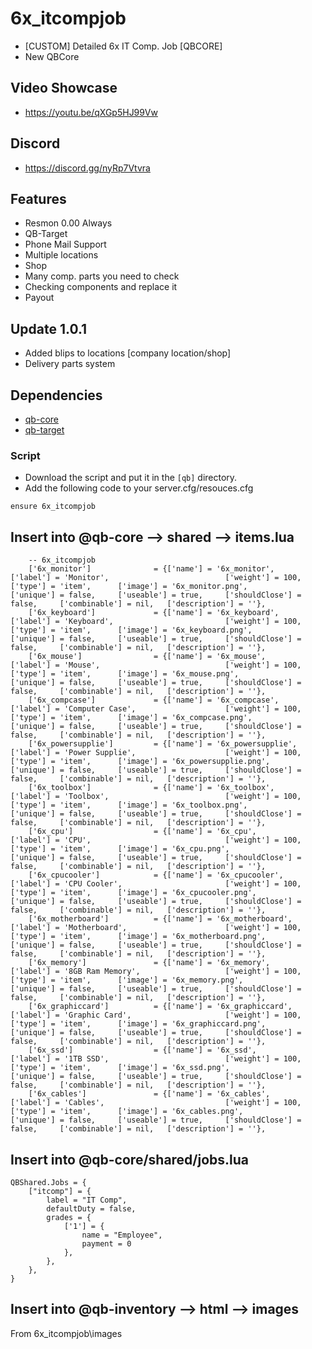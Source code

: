 # 6x_itcompjob
- [CUSTOM] Detailed 6x IT Comp. Job [QBCORE]
- New QBCore

## Video Showcase
- https://youtu.be/qXGp5HJ99Vw
## Discord
- https://discord.gg/nyRp7Vtvra

## Features
* Resmon 0.00 Always
* QB-Target
* Phone Mail Support
* Multiple locations
* Shop
* Many comp. parts you need to check
* Checking components and replace it
* Payout

## Update 1.0.1
* Added blips to locations [company location/shop]
* Delivery parts system

## Dependencies
- [qb-core](https://github.com/qbcore-framework/qb-core)
- [qb-target](https://github.com/qbcore-framework/qb-target)

### Script
- Download the script and put it in the `[qb]` directory.
- Add the following code to your server.cfg/resouces.cfg
```
ensure 6x_itcompjob
```

## Insert into @qb-core --> shared --> items.lua
```
	-- 6x_itcompjob
	['6x_monitor'] 				= {['name'] = '6x_monitor', 			['label'] = 'Monitor',	            			['weight'] = 100,     ['type'] = 'item',      ['image'] = '6x_monitor.png',         	['unique'] = false,     ['useable'] = true,     ['shouldClose'] = false,     ['combinable'] = nil,   ['description'] = ''},
	['6x_keyboard'] 			= {['name'] = '6x_keyboard', 			['label'] = 'Keyboard',	            			['weight'] = 100,     ['type'] = 'item',      ['image'] = '6x_keyboard.png',         	['unique'] = false,     ['useable'] = true,     ['shouldClose'] = false,     ['combinable'] = nil,   ['description'] = ''},
	['6x_mouse'] 				= {['name'] = '6x_mouse', 				['label'] = 'Mouse',                			['weight'] = 100,     ['type'] = 'item',      ['image'] = '6x_mouse.png',         	['unique'] = false,     ['useable'] = true,     ['shouldClose'] = false,     ['combinable'] = nil,   ['description'] = ''},
	['6x_compcase'] 			= {['name'] = '6x_compcase', 			['label'] = 'Computer Case',           			['weight'] = 100,     ['type'] = 'item',      ['image'] = '6x_compcase.png',         	['unique'] = false,     ['useable'] = true,     ['shouldClose'] = false,     ['combinable'] = nil,   ['description'] = ''},
	['6x_powersupplie'] 		= {['name'] = '6x_powersupplie', 		['label'] = 'Power Supplie',           			['weight'] = 100,     ['type'] = 'item',      ['image'] = '6x_powersupplie.png',         	['unique'] = false,     ['useable'] = true,     ['shouldClose'] = false,     ['combinable'] = nil,   ['description'] = ''},
	['6x_toolbox'] 				= {['name'] = '6x_toolbox', 			['label'] = 'Toolbox',	            			['weight'] = 100,     ['type'] = 'item',      ['image'] = '6x_toolbox.png',         	['unique'] = false,     ['useable'] = true,     ['shouldClose'] = false,     ['combinable'] = nil,   ['description'] = ''},
	['6x_cpu'] 					= {['name'] = '6x_cpu', 				['label'] = 'CPU',		            			['weight'] = 100,     ['type'] = 'item',      ['image'] = '6x_cpu.png',         	['unique'] = false,     ['useable'] = true,     ['shouldClose'] = false,     ['combinable'] = nil,   ['description'] = ''},
	['6x_cpucooler'] 			= {['name'] = '6x_cpucooler', 			['label'] = 'CPU Cooler',            			['weight'] = 100,     ['type'] = 'item',      ['image'] = '6x_cpucooler.png',         	['unique'] = false,     ['useable'] = true,     ['shouldClose'] = false,     ['combinable'] = nil,   ['description'] = ''},
	['6x_motherboard'] 			= {['name'] = '6x_motherboard', 		['label'] = 'Motherboard',            			['weight'] = 100,     ['type'] = 'item',      ['image'] = '6x_motherboard.png',         	['unique'] = false,     ['useable'] = true,     ['shouldClose'] = false,     ['combinable'] = nil,   ['description'] = ''},
	['6x_memory'] 				= {['name'] = '6x_memory', 				['label'] = '8GB Ram Memory',            		['weight'] = 100,     ['type'] = 'item',      ['image'] = '6x_memory.png',         	['unique'] = false,     ['useable'] = true,     ['shouldClose'] = false,     ['combinable'] = nil,   ['description'] = ''},
	['6x_graphiccard'] 			= {['name'] = '6x_graphiccard', 		['label'] = 'Graphic Card',            			['weight'] = 100,     ['type'] = 'item',      ['image'] = '6x_graphiccard.png',         	['unique'] = false,     ['useable'] = true,     ['shouldClose'] = false,     ['combinable'] = nil,   ['description'] = ''},
	['6x_ssd'] 					= {['name'] = '6x_ssd', 				['label'] = '1TB SSD',            				['weight'] = 100,     ['type'] = 'item',      ['image'] = '6x_ssd.png',         	['unique'] = false,     ['useable'] = true,     ['shouldClose'] = false,     ['combinable'] = nil,   ['description'] = ''},
	['6x_cables'] 				= {['name'] = '6x_cables', 			    ['label'] = 'Cables',            				['weight'] = 100,     ['type'] = 'item',      ['image'] = '6x_cables.png',         	['unique'] = false,     ['useable'] = true,     ['shouldClose'] = false,     ['combinable'] = nil,   ['description'] = ''},
```

## Insert into @qb-core/shared/jobs.lua 
```
QBShared.Jobs = {
    ["itcomp"] = {
		label = "IT Comp",
		defaultDuty = false,
		grades = {
            ['1'] = {
                name = "Employee",
                payment = 0
            },
        },
	},
}		
```

## Insert into @qb-inventory --> html --> images
From 6x_itcompjob\images
